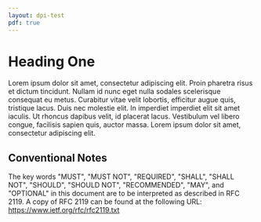 ```yaml
---
layout: dpi-test
pdf: true
---
```


# Heading One

Lorem ipsum dolor sit amet, consectetur adipiscing elit. Proin pharetra risus et dictum tincidunt. Nullam id nunc eget nulla sodales scelerisque consequat eu metus. Curabitur vitae velit lobortis, efficitur augue quis, tristique lacus. Duis nec molestie elit. In imperdiet imperdiet elit sit amet iaculis. Ut rhoncus dapibus velit, id placerat lacus. Vestibulum vel libero congue, facilisis sapien quis, auctor massa. Lorem ipsum dolor sit amet, consectetur adipiscing elit.

## Conventional Notes
The key words "MUST", "MUST NOT", "REQUIRED", "SHALL", "SHALL NOT", "SHOULD", 
"SHOULD NOT", "RECOMMENDED", "MAY", and "OPTIONAL" in this document are to be 
interpreted as described in RFC 2119.
A copy of RFC 2119 can be found at the following URL:
https://www.ietf.org/rfc/rfc2119.txt
